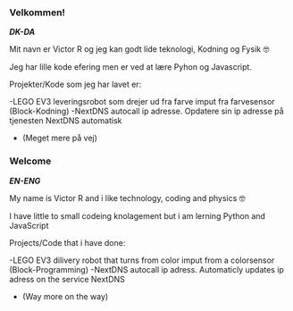 ### Velkommen!

***DK-DA***

Mit navn er Victor R og jeg kan godt lide teknologi, Kodning og Fysik 🤓

Jeg har lille kode efering men er ved at lære Pyhon og Javascript.

Projekter/Kode som jeg har lavet er:

-LEGO EV3 leveringsrobot som drejer ud fra farve imput fra farvesensor (Block-Kodning)
-NextDNS autocall ip adresse. Opdatere sin ip adresse på tjenesten NextDNS automatisk
- (Meget mere på vej)


### Welcome

***EN-ENG***

My name is Victor R and i like technology, coding and physics 🤓

I have little to small codeing knolagement but i am lerning Python and JavaScript

Projects/Code that i have done:

-LEGO EV3 dilivery robot that turns from color imput from a colorsensor (Block-Programming)
-NextDNS autocall ip adress. Automaticly updates ip adress on the service NextDNS
- (Way more on the way)
